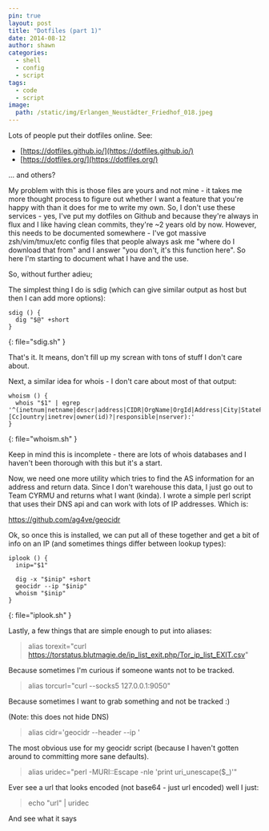 ```yaml
---
pin: true
layout: post
title: "Dotfiles (part 1)"                                       
date: 2014-08-12
author: shawn
categories:                                         
  - shell
  - config
  - script
tags:
  - code
  - script
image:
  path: /static/img/Erlangen_Neustädter_Friedhof_018.jpeg
---
```


Lots of people put their dotfiles online. See:

* [https://dotfiles.github.io/](https://dotfiles.github.io/)
* [https://dotfiles.org/](https://dotfiles.org/)

... and others?

My problem with this is those files are yours and not mine - it takes me more thought process to figure out whether I want a feature that you're happy with than it does for me to write my own. So, I don't use these services - yes, I've put my dotfiles on Github and because they're always in flux and I like having clean commits, they're ~2 years old by now. However, this needs to be documented somewhere - I've got massive zsh/vim/tmux/etc config files that people always ask me "where do I download that from" and I answer "you don't, it's this function here". So here I'm starting to document what I have and the use.

So, without further adieu;

The simplest thing I do is sdig (which can give similar output as host but then I can add more options):

```shell
sdig () {
  dig "$@" +short
}
```
{: file="sdig.sh" }

That's it. It means, don't fill up my screan with tons of stuff I don't care about.

Next, a similar idea for whois - I don't care about most of that output:

```shell
whoism () {
  whois "$1" | egrep '^(inetnum|netname|descr|address|CIDR|OrgName|OrgId|Address|City|StateProv|PostalCode|[Cc]ountry|inetrev|owner(id)?|responsible|nserver):'
}
```
{: file="whoism.sh" }

Keep in mind this is incomplete - there are lots of whois databases and I haven't been thorough with this but it's a start.

Now, we need one more utility which tries to find the AS information for an address and return data. Since I don't warehouse this data, I just go out to Team CYRMU and returns what I want (kinda). I wrote a simple perl script that uses their DNS api and can work with lots of IP addresses. Which is:

https://github.com/ag4ve/geocidr

Ok, so once this is installed, we can put all of these together and get a bit of info on an IP (and sometimes things differ between lookup types):

```shell
iplook () {
  inip="$1"

  dig -x "$inip" +short
  geocidr --ip "$inip"
  whoism "$inip"
}
```
{: file="iplook.sh" }

Lastly, a few things that are simple enough to put into aliases:

> alias torexit="curl https://torstatus.blutmagie.de/ip_list_exit.php/Tor_ip_list_EXIT.csv"

Because sometimes I'm curious if someone wants not to be tracked.

> alias torcurl="curl --socks5 127.0.0.1:9050"

Because sometimes I want to grab something and not be tracked :)

(Note: this does not hide DNS)

> alias cidr='geocidr --header --ip '

The most obvious use for my geocidr script (because I haven't gotten around to committing more sane defaults).

> alias uridec="perl -MURI::Escape -nle 'print uri_unescape(\$_)'"

Ever see a url that looks encoded (not base64 - just url encoded) well I just:

> echo "url" \| uridec

And see what it says

